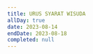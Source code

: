 ```yaml
---
title: URUS SYARAT WISUDA
allDay: true
date: 2023-08-14
endDate: 2023-08-18
completed: null
---
```

